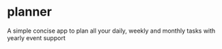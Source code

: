 # planner
A simple concise app to plan all your daily, weekly and monthly tasks with yearly event support
